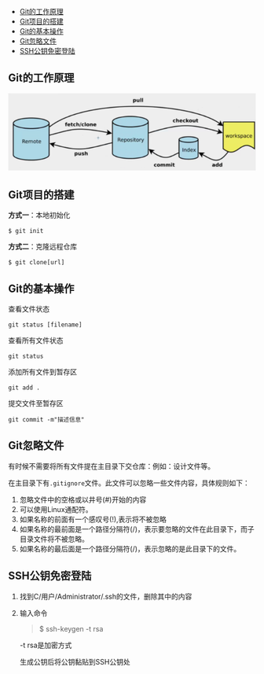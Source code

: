 * [Git的工作原理](#git的工作原理)
* [Git项目的搭建](#git项目的搭建)
* [Git的基本操作](#git的基本操作)
* [Git忽略文件](#git忽略文件)
* [SSH公钥免密登陆](#ssh公钥免密登陆)

## Git的工作原理

![git](../../pic/31git.png)

## Git项目的搭建

**方式一**：本地初始化

~~~
$ git init
~~~

**方式二**：克隆远程仓库

~~~
$ git clone[url]
~~~

## Git的基本操作

查看文件状态

~~~
git status [filename]
~~~

查看所有文件状态

~~~
git status
~~~

添加所有文件到暂存区

~~~
git add .
~~~

提交文件至暂存区

~~~
git commit -m"描述信息"
~~~

## Git忽略文件

有时候不需要将所有文件提在主目录下交仓库：例如：设计文件等。

在主目录下有`.gitignore`文件。此文件可以忽略一些文件内容，具体规则如下：

1. 忽略文件中的空格或以井号(#)开始的内容
2. 可以使用Linux通配符。
3. 如果名称的前面有一个感叹号(!),表示将不被忽略
4. 如果名称的最前面是一个路径分隔符(/)，表示要忽略的文件在此目录下，而子目录文件将不被忽略。
5. 如果名称的最后面是一个路径分隔符(/)，表示忽略的是此目录下的文件。

## SSH公钥免密登陆

1. 找到C/用户/Administrator/.ssh的文件，删除其中的内容

2. 输入命令

   > $ ssh-keygen -t rsa

   -t rsa是加密方式

   生成公钥后将公钥黏贴到SSH公钥处